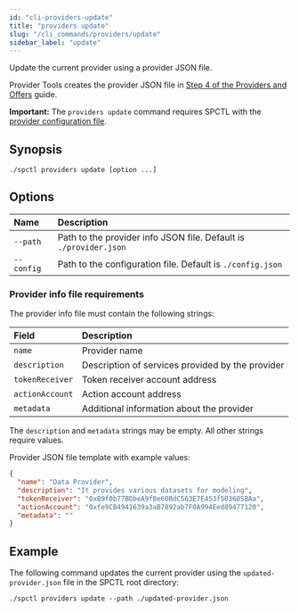 ```yaml
---
id: "cli-providers-update"
title: "providers update"
slug: "/cli_commands/providers/update"
sidebar_label: "update"
---
```


Update the current provider using a provider JSON file.

Provider Tools creates the provider JSON file in [Step 4 of the Providers and Offers](/developers/cli_guides/providers_offers#step-4-create-the-provider-and-offer) guide.

**Important:** The `providers update` command requires SPCTL with the [provider configuration file](/developers/cli_guides/configure#for-offer-providers).

## Synopsis

```
./spctl providers update [option ...]
```

## Options

|**Name** |**Description**                     |
|:--------------------|:------------------------------------|
|`--path`            |Path to the provider info JSON file. Default is `./provider.json`|
|`--config`          |Path to the configuration file. Default is `./config.json`      |

### Provider info file requirements

The provider info file must contain the following strings:

| **Field**       | **Description**                                  | 
|:----------------|:-------------------------------------------------|
| `name`          | Provider name                                    | 
| `description`   | Description of services provided by the provider | 
| `tokenReceiver` | Token receiver account address                   |
| `actionAccount` | Action account address                           | 
| `metadata`      | Additional information about the provider        | 

The `description` and `metadata` strings may be empty. All other strings require values.

Provider JSON file template with example values:

```json title="provider.json"
{
  "name": "Data Provider",
  "description": "It provides various datasets for modeling",
  "tokenReceiver": "0xB9f0b77BDbeA9fBe60BdC563E7E453f503605BAa",
  "actionAccount": "0xfe9CB4941639a3aB7892ab7F0A994Eed89477120",
  "metadata": ""
}
```

## Example

The following command updates the current provider using the `updated-provider.json` file in the SPCTL root directory:

```
./spctl providers update --path ./updated-provider.json
```